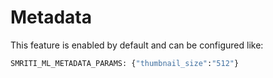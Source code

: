 # Metadata
This feature is enabled by default and can be configured like:
```bash
SMRITI_ML_METADATA_PARAMS: {"thumbnail_size":"512"}
```
